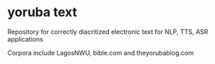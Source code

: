 # yoruba text


Repository for correctly diacritized electronic text for NLP, TTS, ASR applications

Corpora include LagosNWU, bible.com and theyorubablog.com